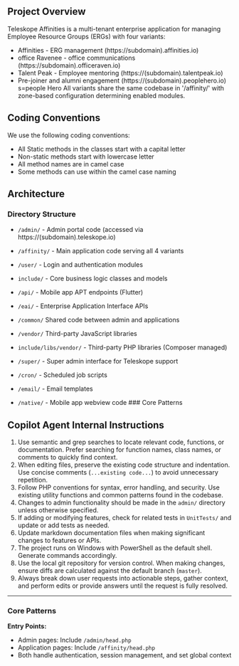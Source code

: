 ## Project Overview
Teleskope Affinities is a multi-tenant enterprise application for managing Employee Resource Groups (ERGs) with four variants: 
- Affinities - ERG management (https://subdomain).affinities.io) 
- office Ravenee - office communications (https://subdomain).officeraven.io) 
- Talent Peak - Employee mentoring (https://(subdomain).talentpeak.io) 
- Pre-joiner and alumni engagement (https://(subdomain).peoplehero.io) s=people Hero
All variants share the same codebase in '/affinity/' with zone-based configuration determining enabled modules.

## Coding Conventions
We use the following coding conventions: 
- All Static methods in the classes start with a capital letter 
- Non-static methods start with lowercase letter
- All method names are in camel case 
- Some methods can use within the camel case naming
## Architecture

### Directory Structure 
- `/admin/` - Admin portal code (accessed via https://(subdomain).teleskope.io) 

- `/affinity/` - Main application code serving all 4 variants
- `/user/` - Login and authentication modules 
- `include/` - Core business logic classes and models 
- `/api/` - Mobile app APT endpoints (Flutter) 
- `/eai/` - Enterprise Application Interface APIs 
- `/common/` Shared code between admin and applications 
- `/vendor/` Third-party JavaScript libraries 
- `include/libs/vendor/` - Third-party PHP libraries (Composer managed) 
- `/super/` - Super admin interface for Teleskope support 
- `/cron/` - Scheduled job scripts 
- `/email/` - Email templates 
- `/native/` - Mobile app webview code ### Core Patterns


## Copilot Agent Internal Instructions
1. Use semantic and grep searches to locate relevant code, functions, or documentation. Prefer searching for function names, class names, or comments to quickly find context.
2. When editing files, preserve the existing code structure and indentation. Use concise comments (`...existing code...`) to avoid unnecessary repetition.
3. Follow PHP conventions for syntax, error handling, and security. Use existing utility functions and common patterns found in the codebase.
4. Changes to admin functionality should be made in the `admin/` directory unless otherwise specified.
5. If adding or modifying features, check for related tests in `UnitTests/` and update or add tests as needed.
6. Update markdown documentation files when making significant changes to features or APIs.
7. The project runs on Windows with PowerShell as the default shell. Generate commands accordingly.
8. Use the local git repository for version control. When making changes, ensure diffs are calculated against the default branch (`master`).
9. Always break down user requests into actionable steps, gather context, and perform edits or provide answers until the request is fully resolved.

---
### Core Patterns

**Entry Points:**
- Admin pages: Include `/admin/head.php`
- Application pages: Include `/affinity/head.php`
- Both handle authentication, session management, and set global context
